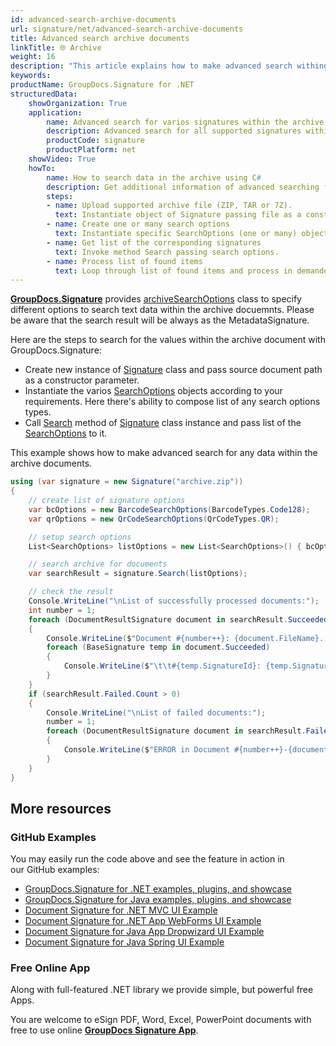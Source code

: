 ```yaml
---
id: advanced-search-archive-documents
url: signature/net/advanced-search-archive-documents
title: Advanced search archive documents
linkTitle: 🌐 Archive
weight: 16
description: "This article explains how to make advanced search withing the archive that contains several documents for any electronic signatures with GroupDocs.Signature API."
keywords: 
productName: GroupDocs.Signature for .NET
structuredData:
    showOrganization: True
    application:    
        name: Advanced search for varios signatures within the archive files in C#    
        description: Advanced search for all supported signatures within the archives fast and easily with C# language and GroupDocs.Signature for .NET APIs
        productCode: signature
        productPlatform: net 
    showVideo: True
    howTo:
        name: How to search data in the archive using C# 
        description: Get additional information of advanced searching for any signature data within the archive documents with C#
        steps:
        - name: Upload supported archive file (ZIP, TAR or 7Z).
          text: Instantiate object of Signature passing file as a constructor parameter. You can use either file path or file stream. 
        - name: Create one or many search options 
          text: Instantiate specific SearchOptions (one or many) object(s) providing all required data.
        - name: Get list of the corresponding signatures 
          text: Invoke method Search passing search options.
        - name: Process list of found items
          text: Loop through list of found items and process in demanded way.
---
```

[**GroupDocs.Signature**](https://products.groupdocs.com/signature/net) provides [archiveSearchOptions](https://reference.groupdocs.com/signature/net/groupdocs.signature.options/archivesearchoptions) class to specify different options to search text data within the archive docuemnts. 
Please be aware that the search result will be always as the MetadataSignature.

Here are the steps to search for the values within the archive document with GroupDocs.Signature:

* Create new instance of [Signature](https://reference.groupdocs.com/signature/net/groupdocs.signature/signature) class and pass source document path as a constructor parameter.
* Instantiate the varios [SearchOptions](https://reference.groupdocs.com/signature/net/groupdocs.signature.options/searchoptions) objects according to your requirements. Here there's ability to compose list of any search options types.
* Call [Search](https://reference.groupdocs.com/signature/net/groupdocs.signature/signature/search) method of [Signature](https://reference.groupdocs.com/signature/net/groupdocs.signature/signature) class instance and pass list of the [SearchOptions](https://reference.groupdocs.com/signature/net/groupdocs.signature.options/searchoptions) to it.

This example shows how to make advanced search for any data within the archive documents.

```csharp
using (var signature = new Signature("archive.zip"))
{
    // create list of signature options
    var bcOptions = new BarcodeSearchOptions(BarcodeTypes.Code128);
    var qrOptions = new QrCodeSearchOptions(QrCodeTypes.QR);

    // setup search options
    List<SearchOptions> listOptions = new List<SearchOptions>() { bcOptions, qrOptions };

    // search archive for documents
    var searchResult = signature.Search(listOptions);

    // check the result                
    Console.WriteLine("\nList of successfully processed documents:");
    int number = 1;
    foreach (DocumentResultSignature document in searchResult.Succeeded)
    {
        Console.WriteLine($"Document #{number++}: {document.FileName}. Processed: {document.ProcessingTime}, mls");
        foreach (BaseSignature temp in document.Succeeded)
        {
            Console.WriteLine($"\t\t#{temp.SignatureId}: {temp.SignatureType}");
        }
    }
    if (searchResult.Failed.Count > 0)
    {
        Console.WriteLine("\nList of failed documents:");
        number = 1;
        foreach (DocumentResultSignature document in searchResult.Failed)
        {
            Console.WriteLine($"ERROR in Document #{number++}-{document.FileName}: {document.ErrorMessage}, mls");
        }
    }
}
```

## More resources

### GitHub Examples

You may easily run the code above and see the feature in action in our GitHub examples:

* [GroupDocs.Signature for .NET examples, plugins, and showcase](https://github.com/groupdocs-signature/GroupDocs.Signature-for-.NET)
* [GroupDocs.Signature for Java examples, plugins, and showcase](https://github.com/groupdocs-signature/GroupDocs.Signature-for-Java)
* [Document Signature for .NET MVC UI Example](https://github.com/groupdocs-signature/GroupDocs.Signature-for-.NET-MVC)
* [Document Signature for .NET App WebForms UI Example](https://github.com/groupdocs-signature/GroupDocs.Signature-for-.NET-WebForms)
* [Document Signature for Java App Dropwizard UI Example](https://github.com/groupdocs-signature/GroupDocs.Signature-for-Java-Dropwizard)
* [Document Signature for Java Spring UI Example](https://github.com/groupdocs-signature/GroupDocs.Signature-for-Java-Spring)

### Free Online App

Along with full-featured .NET library we provide simple, but powerful free Apps.

You are welcome to eSign PDF, Word, Excel, PowerPoint documents with free to use online **[GroupDocs Signature App](https://products.groupdocs.app/signature)**.
